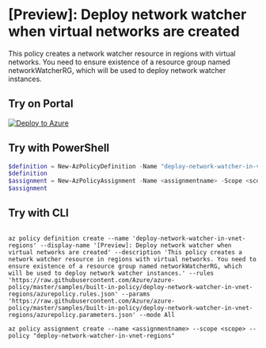 # [Preview]: Deploy network watcher when virtual networks are created

This policy creates a network watcher resource in regions with virtual networks. You need to ensure existence of a resource group named networkWatcherRG, which will be used to deploy network watcher instances.

## Try on Portal

[![Deploy to Azure](https://aka.ms/deploytoazurebutton)](https://portal.azure.com/#blade/Microsoft_Azure_Policy/CreatePolicyDefinitionBlade/uri/https%3A%2F%2Fraw.githubusercontent.com%2FAzure%2Fazure-policy%2Fmaster%2Fsamples%2Fbuilt-in-policy%2Fdeploy-network-watcher-in-vnet-regions%2Fazurepolicy.json)

## Try with PowerShell

````powershell
$definition = New-AzPolicyDefinition -Name "deploy-network-watcher-in-vnet-regions" -DisplayName "[Preview]: Deploy network watcher when virtual networks are created" -description "This policy creates a network watcher resource in regions with virtual networks. You need to ensure existence of a resource group named networkWatcherRG, which will be used to deploy network watcher instances." -Policy 'https://raw.githubusercontent.com/Azure/azure-policy/master/samples/built-in-policy/deploy-network-watcher-in-vnet-regions/azurepolicy.rules.json' -Parameter 'https://raw.githubusercontent.com/Azure/azure-policy/master/samples/built-in-policy/deploy-network-watcher-in-vnet-regions/azurepolicy.parameters.json' -Mode All
$definition
$assignment = New-AzPolicyAssignment -Name <assignmentname> -Scope <scope>  -PolicyDefinition $definition
$assignment 
````



## Try with CLI

````cli

az policy definition create --name 'deploy-network-watcher-in-vnet-regions' --display-name '[Preview]: Deploy network watcher when virtual networks are created' --description 'This policy creates a network watcher resource in regions with virtual networks. You need to ensure existence of a resource group named networkWatcherRG, which will be used to deploy network watcher instances.' --rules 'https://raw.githubusercontent.com/Azure/azure-policy/master/samples/built-in-policy/deploy-network-watcher-in-vnet-regions/azurepolicy.rules.json' --params 'https://raw.githubusercontent.com/Azure/azure-policy/master/samples/built-in-policy/deploy-network-watcher-in-vnet-regions/azurepolicy.parameters.json' --mode All

az policy assignment create --name <assignmentname> --scope <scope> --policy "deploy-network-watcher-in-vnet-regions" 

````
